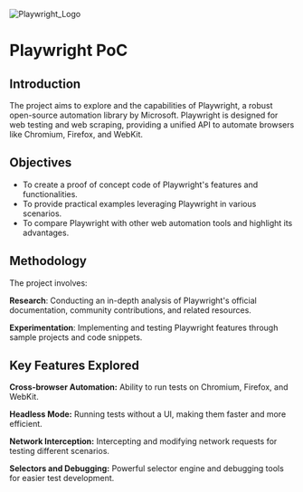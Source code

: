 ![Playwright_Logo](https://github.com/user-attachments/assets/af10685c-aa93-4554-b103-e15fe96de52e)

# Playwright PoC

## Introduction
The project aims to explore and the capabilities of Playwright, a robust open-source automation library by Microsoft. Playwright is designed for web testing and web scraping, providing a unified API to automate browsers like Chromium, Firefox, and WebKit.

## Objectives
- To create a proof of concept code of Playwright's features and functionalities.
- To provide practical examples leveraging Playwright in various scenarios.
- To compare Playwright with other web automation tools and highlight its advantages.

## Methodology
The project involves:

**Research**: Conducting an in-depth analysis of Playwright's official documentation, community contributions, and related resources.

**Experimentation**: Implementing and testing Playwright features through sample projects and code snippets.

## Key Features Explored
**Cross-browser Automation:** Ability to run tests on Chromium, Firefox, and WebKit.

**Headless Mode:** Running tests without a UI, making them faster and more efficient.

**Network Interception:** Intercepting and modifying network requests for testing different scenarios.

**Selectors and Debugging:** Powerful selector engine and debugging tools for easier test development.

